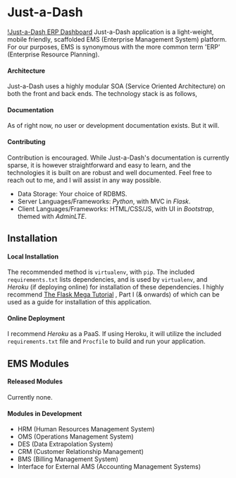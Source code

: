# Just-a-Dash
[!Just-a-Dash ERP Dashboard](http://joeflack.net/wp-content/uploads/2016/02/Just-a-Dash_Alpha01.png)
Just-a-Dash application is a light-weight, mobile friendly, scaffolded EMS (Enterprise Management System) platform. For our purposes, EMS is synonymous with the more common term 'ERP' (Enterprise Resource Planning).

#### Architecture
Just-a-Dash uses a highly modular SOA (Service Oriented Architecture) on both the front and back ends. The technology stack is as follows,

#### Documentation
As of right now, no user or development documentation exists. But it will.

#### Contributing
Contribution is encouraged. While Just-a-Dash's documentation is currently sparse, it is however straightforward and easy to learn, and the technologies it is built on are robust and well documented. Feel free to reach out to me, and I will assist in any way possible.

- Data Storage:  Your choice of RDBMS.
- Server Languages/Frameworks: *Python*, with MVC in *Flask*.
- Client Languages/Frameworks: HTML/CSS/JS, with UI in *Bootstrap*, themed with *AdminLTE*.

## Installation
#### Local Installation
The recommended method is `virtualenv`, with `pip`. The included `requirements.txt` lists dependencies, and is used by `virtualenv`, and *Heroku* (if deploying online) for installation of these dependencies. I highly recommend [The Flask Mega Tutorial](http://blog.miguelgrinberg.com/post/the-flask-mega-tutorial-part-i-hello-world) , Part I (& onwards) of which can be used as a guide for installation of this application.

#### Online Deployment
I recommend *Heroku* as a PaaS. If using Heroku, it will utilize the included `requirements.txt` file and `Procfile` to build and run your application.

## EMS Modules
#### Released Modules
Currently none.

#### Modules in Development
- HRM (Human Resources Management System)
- OMS (Operations Management System)
- DES (Data Extrapolation System)
- CRM (Customer Relationship Management)
- BMS (Billing Management System)
- Interface for External AMS (Accounting Management Systems)
